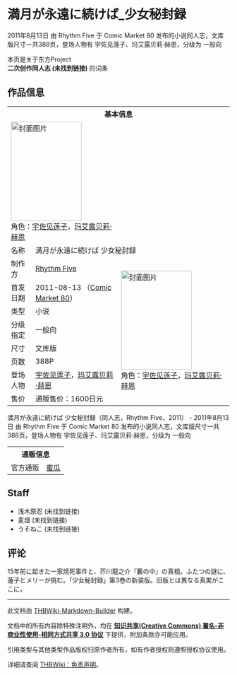 # 満月が永遠に続けば_少女秘封録

<!-- source html: G:\repos\THBWiki-Markdown-Builder\THBWikiMarkdown\Temp\main\0\00\ns0%3A%E6%BA%80%E6%9C%88%E3%81%8C%E6%B0%B8%E9%81%A0%E3%81%AB%E7%B6%9A%E3%81%91%E3%81%B0_%E5%B0%91%E5%A5%B3%E7%A7%98%E5%B0%81%E9%8C%B2.html -->

2011年8月13日 由 Rhythm Five 于 Comic Market 80 发布的小说同人志，文库版尺寸一共388页，登场人物有 宇佐见莲子、玛艾露贝莉·赫恩，分级为 一般向

本页是关于东方Project  
 **二次创作同人志 (未找到链接)** 的词条
## 作品信息

<table><tbody><tr><th colspan="3">基本信息</th></tr><tr><td class="cover-artwork-mobile" colspan="2"><a href="./文件-満月が永遠に続けば_少女秘封録封面.jpg.md" class="image" title="封面图片"><img alt="封面图片" src="https://upload.thwiki.cc/thumb/7/78/%E6%BA%80%E6%9C%88%E3%81%8C%E6%B0%B8%E9%81%A0%E3%81%AB%E7%B6%9A%E3%81%91%E3%81%B0_%E5%B0%91%E5%A5%B3%E7%A7%98%E5%B0%81%E9%8C%B2%E5%B0%81%E9%9D%A2.jpg/160px-%E6%BA%80%E6%9C%88%E3%81%8C%E6%B0%B8%E9%81%A0%E3%81%AB%E7%B6%9A%E3%81%91%E3%81%B0_%E5%B0%91%E5%A5%B3%E7%A7%98%E5%B0%81%E9%8C%B2%E5%B0%81%E9%9D%A2.jpg" decoding="async" loading="lazy" width="160" height="224" srcset="https://upload.thwiki.cc/thumb/7/78/%E6%BA%80%E6%9C%88%E3%81%8C%E6%B0%B8%E9%81%A0%E3%81%AB%E7%B6%9A%E3%81%91%E3%81%B0_%E5%B0%91%E5%A5%B3%E7%A7%98%E5%B0%81%E9%8C%B2%E5%B0%81%E9%9D%A2.jpg/241px-%E6%BA%80%E6%9C%88%E3%81%8C%E6%B0%B8%E9%81%A0%E3%81%AB%E7%B6%9A%E3%81%91%E3%81%B0_%E5%B0%91%E5%A5%B3%E7%A7%98%E5%B0%81%E9%8C%B2%E5%B0%81%E9%9D%A2.jpg 1.5x, https://upload.thwiki.cc/thumb/7/78/%E6%BA%80%E6%9C%88%E3%81%8C%E6%B0%B8%E9%81%A0%E3%81%AB%E7%B6%9A%E3%81%91%E3%81%B0_%E5%B0%91%E5%A5%B3%E7%A7%98%E5%B0%81%E9%8C%B2%E5%B0%81%E9%9D%A2.jpg/321px-%E6%BA%80%E6%9C%88%E3%81%8C%E6%B0%B8%E9%81%A0%E3%81%AB%E7%B6%9A%E3%81%91%E3%81%B0_%E5%B0%91%E5%A5%B3%E7%A7%98%E5%B0%81%E9%8C%B2%E5%B0%81%E9%9D%A2.jpg 2x" data-file-width="645" data-file-height="900"></a><div class="cover-char">角色：<a href="./宇佐见莲子.md" title="宇佐见莲子">宇佐见莲子</a>，<a href="./玛艾露贝莉·赫恩.md" title="玛艾露贝莉·赫恩">玛艾露贝莉·赫恩</a></div></td>
</tr><tr><td class="label">名称</td><td colspan="2"> 満月が永遠に続けば 少女秘封録 </td></tr><tr><td class="label">制作方</td><td><a href="./Rhythm_Five.md" title="Rhythm Five">Rhythm Five</a></td><td class="cover-artwork" rowspan="8" style="min-width:224px;"><a href="./文件-満月が永遠に続けば_少女秘封録封面.jpg.md" class="image" title="封面图片"><img alt="封面图片" src="https://upload.thwiki.cc/thumb/7/78/%E6%BA%80%E6%9C%88%E3%81%8C%E6%B0%B8%E9%81%A0%E3%81%AB%E7%B6%9A%E3%81%91%E3%81%B0_%E5%B0%91%E5%A5%B3%E7%A7%98%E5%B0%81%E9%8C%B2%E5%B0%81%E9%9D%A2.jpg/160px-%E6%BA%80%E6%9C%88%E3%81%8C%E6%B0%B8%E9%81%A0%E3%81%AB%E7%B6%9A%E3%81%91%E3%81%B0_%E5%B0%91%E5%A5%B3%E7%A7%98%E5%B0%81%E9%8C%B2%E5%B0%81%E9%9D%A2.jpg" decoding="async" loading="lazy" width="160" height="224" srcset="https://upload.thwiki.cc/thumb/7/78/%E6%BA%80%E6%9C%88%E3%81%8C%E6%B0%B8%E9%81%A0%E3%81%AB%E7%B6%9A%E3%81%91%E3%81%B0_%E5%B0%91%E5%A5%B3%E7%A7%98%E5%B0%81%E9%8C%B2%E5%B0%81%E9%9D%A2.jpg/241px-%E6%BA%80%E6%9C%88%E3%81%8C%E6%B0%B8%E9%81%A0%E3%81%AB%E7%B6%9A%E3%81%91%E3%81%B0_%E5%B0%91%E5%A5%B3%E7%A7%98%E5%B0%81%E9%8C%B2%E5%B0%81%E9%9D%A2.jpg 1.5x, https://upload.thwiki.cc/thumb/7/78/%E6%BA%80%E6%9C%88%E3%81%8C%E6%B0%B8%E9%81%A0%E3%81%AB%E7%B6%9A%E3%81%91%E3%81%B0_%E5%B0%91%E5%A5%B3%E7%A7%98%E5%B0%81%E9%8C%B2%E5%B0%81%E9%9D%A2.jpg/321px-%E6%BA%80%E6%9C%88%E3%81%8C%E6%B0%B8%E9%81%A0%E3%81%AB%E7%B6%9A%E3%81%91%E3%81%B0_%E5%B0%91%E5%A5%B3%E7%A7%98%E5%B0%81%E9%8C%B2%E5%B0%81%E9%9D%A2.jpg 2x" data-file-width="645" data-file-height="900"></a><div class="cover-char">角色：<a href="./宇佐见莲子.md" title="宇佐见莲子">宇佐见莲子</a>，<a href="./玛艾露贝莉·赫恩.md" title="玛艾露贝莉·赫恩">玛艾露贝莉·赫恩</a></div></td>
</tr><tr><td class="label">首发日期</td><td>2011-08-13&#160;（<a href="/展会作品列表?e=Comic+Market%2380">Comic Market 80</a>）</td></tr><tr><td class="label">类型</td><td>小说</td></tr><tr><td class="label">分级指定</td><td>一般向</td></tr><tr><td class="label">尺寸</td><td>文库版</td></tr><tr><td class="label">页数</td><td>388P</td></tr><tr><td class="label">登场人物</td><td><a href="./宇佐见莲子.md" title="宇佐见莲子">宇佐见莲子</a>，<a href="./玛艾露贝莉·赫恩.md" title="玛艾露贝莉·赫恩">玛艾露贝莉·赫恩</a></td></tr><tr><td class="label">售价</td><td>通贩售价：1600日元</td></tr></tbody></table>

満月が永遠に続けば 少女秘封録（同人志，Rhythm Five，2011） - 2011年8月13日 由 Rhythm Five 于 Comic Market 80 发布的小说同人志，文库版尺寸一共388页，登场人物有 宇佐见莲子、玛艾露贝莉·赫恩，分级为 一般向

<table><tbody><tr><th colspan="3">通贩信息</th></tr><tr><td class="label">官方通贩</td><td colspan="2"><a rel="nofollow" class="external text" href="https://www.melonbooks.co.jp/detail/detail.php?product_id=371679">蜜瓜</a></td></tr></tbody></table>


## Staff
- 浅木原忍 (未找到链接)
- 麦畑 (未找到链接)
- うそねこ (未找到链接)

## 评论
  
15年前に起きた一家焼死事件と、芥川龍之介『藪の中』の真相。ふたつの謎に、蓮子とメリーが挑む。「少女秘封録」第3巻の新装版。旧版とは異なる真実がここに。
  
  
  

  





---

此文档由 [THBWiki-Markdown-Builder](https://github.com/Delsin-Yu/THBWiki-Markdown-Builder) 构建。

文档中的所有内容除特殊注明外，均在 [**知识共享(Creative Commons) 署名-非商业性使用-相同方式共享 3.0 协议**](https://creativecommons.org/licenses/by-sa/3.0/deed.zh-hans) 下提供，附加条款亦可能应用。

引用类型与其他类型作品版权归原作者所有，如有作者授权则遵照授权协议使用。

详细请查阅 [THBWiki：免责声明](https://thbwiki.cc/THBWiki:%E5%85%8D%E8%B4%A3%E5%A3%B0%E6%98%8E)。

